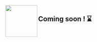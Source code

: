 <img src="https://pcsupport.lenovo.com/esv4/images/loading.gif" height="100" width="100" align="left" >
<h2>Coming soon ! ⌛</h2>

